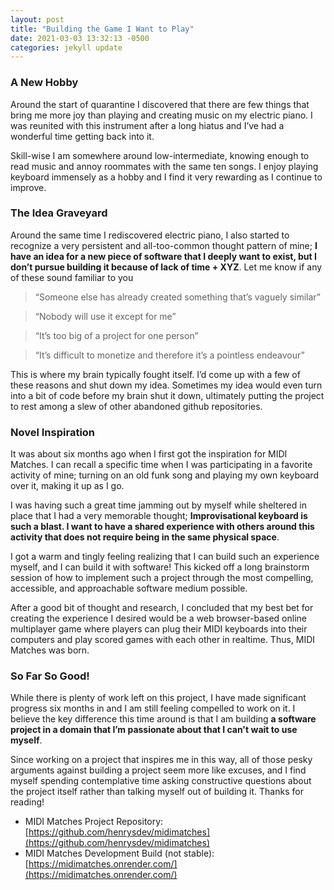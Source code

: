 ```yaml
---
layout: post
title: "Building the Game I Want to Play"
date: 2021-03-03 13:32:13 -0500
categories: jekyll update
---
```


### A New Hobby

Around the start of quarantine I discovered that there are few things that bring me more joy than playing and creating music on my electric piano. I was reunited with this instrument after a long hiatus and I’ve had a wonderful time getting back into it.

Skill-wise I am somewhere around low-intermediate, knowing enough to read music and annoy roommates with the same ten songs. I enjoy playing keyboard immensely as a hobby and I find it very rewarding as I continue to improve.

### The Idea Graveyard

Around the same time I rediscovered electric piano, I also started to recognize a very persistent and all-too-common thought pattern of mine; **I have an idea for a new piece of software that I deeply want to exist, but I don’t pursue building it because of lack of time + XYZ**. Let me know if any of these sound familiar to you

> “Someone else has already created something that’s vaguely similar”

> “Nobody will use it except for me”

> “It’s too big of a project for one person”

> “It’s difficult to monetize and therefore it’s a pointless endeavour”

This is where my brain typically fought itself. I’d come up with a few of these reasons and shut down my idea. Sometimes my idea would even turn into a bit of code before my brain shut it down, ultimately putting the project to rest among a slew of other abandoned github repositories.

### Novel Inspiration

It was about six months ago when I first got the inspiration for MIDI Matches. I can recall a specific time when I was participating in a favorite activity of mine; turning on an old funk song and playing my own keyboard over it, making it up as I go.

I was having such a great time jamming out by myself while sheltered in place that I had a very memorable thought; **Improvisational keyboard is such a blast. I want to have a shared experience with others around this activity that does not require being in the same physical space**.

I got a warm and tingly feeling realizing that I can build such an experience myself, and I can build it with software! This kicked off a long brainstorm session of how to implement such a project through the most compelling, accessible, and approachable software medium possible.

After a good bit of thought and research, I concluded that my best bet for creating the experience I desired would be a web browser-based online multiplayer game where players can plug their MIDI keyboards into their computers and play scored games with each other in realtime. Thus, MIDI Matches was born.

### So Far So Good!

While there is plenty of work left on this project, I have made significant progress six months in and I am still feeling compelled to work on it. I believe the key difference this time around is that I am building **a software project in a domain that I’m passionate about that I can't wait to use myself**.

Since working on a project that inspires me in this way, all of those pesky arguments against building a project seem more like excuses, and I find myself spending contemplative time asking constructive questions about the project itself rather than talking myself out of building it. Thanks for reading!

* MIDI Matches Project Repository: [https://github.com/henrysdev/midimatches](https://github.com/henrysdev/midimatches)
* MIDI Matches Development Build (not stable): [https://midimatches.onrender.com/](https://midimatches.onrender.com/)
